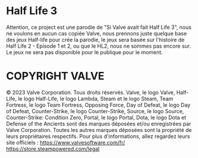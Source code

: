 # Half Life 3

Attention, ce project est une parodie de "Si Valve avait fait Half Life 3", nous ne voulons en aucun cas copiée Valve, nous prennons juste quelque base des jeux Half-life pour crée la parodie, le jeux sera basée sur l'histoire de Half Life 2 - Episode 1 et 2, ou que le HL2, nous ne sommes pas encore sur.
Le jeux ne sera pas disponible pour le publique pour le moment.

# COPYRIGHT VALVE
© 2023 Valve Corporation. Tous droits réservés. Valve, le logo Valve, Half-Life, le logo Half-Life, le logo Lambda, Steam et le logo Steam, Team Fortress, le logo Team Fortress, Opposing Force, Day of Defeat, le logo Day of Defeat, Counter-Strike, le logo Counter-Strike, Source, le logo Source, Counter-Strike: Condition Zero, Portal, le logo Portal, Dota, le logo Dota et Defense of the Ancients sont des marques déposées et/ou enregistrées par Valve Corporation. Toutes les autres marques déposées sont la propriété de leurs propriétaires respectifs. Pour plus d'informations, allez regardez leurs site officiels : https://www.valvesoftware.com/fr/
https://store.steampowered.com/legal
